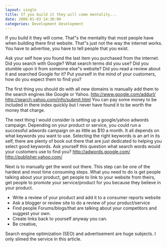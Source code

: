 ```yaml
---
layout: single
title: If you build it they will come mentality...
date: 2008-01-03 14:30:00
categories: Development Development
---
```

If you build it they will come. That&quot;s the mentality that most people have when building there first website. That&quot;s just not the way the internet works. You have to advertise, you have to tell people that you exist.

Ask your self how you found the last item you purchased from the internet.
Did you search with Google? What search terms did you use? Did you stumble upon it from someone else&quot;s website? Did you read a review about it and searched Google for it? Put yourself in the mind of your customers, how do you expect them to find you?

The first thing you should do with all new domains is manually add them to the search engines like Google or Yahoo.
<a href="http://www.google.com/addurl/"> http://www.google.com/addurl/</a>
<a href="http://search.yahoo.com/info/submit.html"> http://search.yahoo.com/info/submit.html</a>
You can pay some money to be included in there index quickly but I never have found it to be worth the money that charge.

The next thing I would consider is setting up a google/yahoo adwords campaign. Depending on your product or service, you could run a successful adwords campaign on as little as $10 a month. It all depends on what keywords you want to use. Selecting the right keywords is an art in its self, there are plenty of book out there that are just dedicated to helping you select good keywords. Ask yourself this question what search words would your customers use to find you?
<a href="http://adwords.google.com/"> http://adwords.google.com/</a>
<a href="http://publisher.yahoo.com/"> http://publisher.yahoo.com/</a>

Next is to manually get the word out there. This step can be one of the hardest and most time consuming steps. What you need to do is get people talking about your product, get people to link to your website from theirs, get people to promote your service/product for you because they believe in your product.
- Write a review of your product and add it to a consumer reports website
- Ask a blogger or review site to do a review of your product/service
- Find people Forums/blogs/that are talking about your competitors and suggest your own.
- Create links back to yourself anyway you can.
- Be creative,

Search engine optimization (SEO) and advertisement are huge subjects. I only slimed the service in this article.

